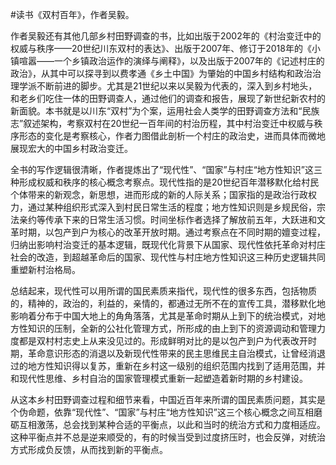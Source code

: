 #读书《双村百年》，作者吴毅。

作者吴毅还有其他几部乡村田野调查的书，比如出版于2002年的《村治变迁中的权威与秩序——20世纪川东双村的表达》、出版于2007年、修订于2018年的《小镇喧嚣——一个乡镇政治运作的演绎与阐释》，以及出版于2007年的《记述村庄的政治》，从其中可以探寻到以费孝通《乡土中国》为肇始的中国乡村结构和政治治理学派不断前进的脚步。尤其是21世纪以来以吴毅为代表的，深入到乡村地头，和老乡们吃住一体的田野调查人，通过他们的调查和报告，展现了新世纪新农村的新面貌。本书就是以川东“双村”为个案，运用社会人类学的田野调查方法和“民族志”叙述架构，考察双村在20世纪一百年间的村治历程，其中村治变迁中权威与秩序形态的变化是考察核心，作者力图借此剖析一个村庄的政治史，进而具体而微地展现宏大的中国乡村政治变迁。

全书的写作逻辑很清晰，作者提炼出了“现代性”、“国家”与村庄“地方性知识”这三种形成权威和秩序的核心概念考察点。现代性指的是20世纪百年潜移默化给村民个体带来的新观念，新思想，进而形成的新的人际关系；国家指的是政治行政权力，通过某种组织形式深入到村民日常生活的程度；地方性知识则是乡规民俗，宗法亲约等传承下来的日常生活习惯。时间坐标作者选择了解放前五年，大跃进和文革时期，以包产到户为核心的改革开放时期。通过考察点在不同时期的嬗变过程，归纳出影响村治变迁的基本逻辑，既现代化背景下从国家、现代性依托革命对村庄社会的改造，到超越革命后的国家、现代性与村庄地方性知识这三种历史逻辑共同重塑新村治格局。

总结起来，现代性可以用所谓的国民素质来指代，现代性的很多东西，包括物质的，精神的，政治的，利益的，亲情的，都通过无所不在的宣传工具，潜移默化地影响着分布于中国大地上的角角落落，尤其是革命时期从上到下的统治模式，对地方性知识的压制，全新的公社化管理方式，所形成的由上到下的资源调动和管理力度都是双村村志史上从来没见过的。形成鲜明对比的是以包产到户为代表改开时期，革命意识形态的消退以及新现代性带来的民主思维民主自治模式，让曾经消退过的地方性知识得以复苏，重新在乡村这一级别的组织范围内找到了适用范围，并和现代性思维、乡村自治的国家管理模式重新一起塑造着新时期的乡村建设。

从这本乡村田野调查过程和细节来看，中国近百年来所谓的国民素质问题，其实是个伪命题，依靠“现代性”、“国家”与村庄“地方性知识”这三个核心概念之间互相磨砺互相激荡，总会找到某种合适的平衡点，以此和当时的统治方式和力度相适应。这种平衡点并不总是逆来顺受的，有的时候当受到过度挤压时，也会反弹，对统治方式形成负反馈，从而找到新的平衡点。